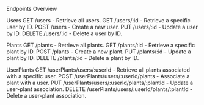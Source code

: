 Endpoints Overview

Users
GET /users - Retrieve all users.
GET /users/:id - Retrieve a specific user by ID.
POST /users - Create a new user.
PUT /users/:id - Update a user by ID.
DELETE /users/:id - Delete a user by ID.

Plants
GET /plants - Retrieve all plants.
GET /plants/:id - Retrieve a specific plant by ID.
POST /plants - Create a new plant.
PUT /plants/:id - Update a plant by ID.
DELETE /plants/:id - Delete a plant by ID.

UserPlants
GET /userPlants/users/:userId - Retrieve all plants associated with a specific user.
POST /userPlants/users/:userId/plants - Associate a plant with a user.
PUT /userPlants/users/:userId/plants/:plantId - Update a user-plant association.
DELETE /userPlants/users/:userId/plants/:plantId - Delete a user-plant association.
